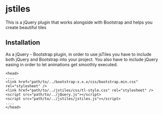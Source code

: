 # jstiles

This is a jQuery plugin that works alongside with Bootstrap and helps you create beautiful tiles

## Installation ##

As a jQuery - Bootstrap plugin, in order to use jsTiles you have to include both jQuery and Bootstrap into your project. You also have to include jQuery easing in order to let animations get smoothly executed.

    <head>
    ....
    <link href="path/to/../bootstrap-x.x.x/css/bootstrap.min.css" rel="stylesheet" />
    <link href="path/to/../jstiles/css/tl-style.css" rel="stylesheet" />
    <script src="path/to/../jQuery.js"></script>
    <script src="path/to/../jstiles/jstiles.js"></script>
    ....
    </head>
